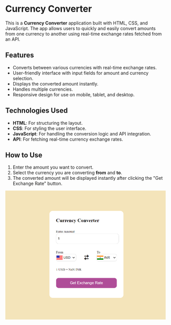 # Currency Converter

This is a **Currency Converter** application built with HTML, CSS, and JavaScript. The app allows users to quickly and easily convert amounts from one currency to another using real-time exchange rates fetched from an API.

## Features
- Converts between various currencies with real-time exchange rates.
- User-friendly interface with input fields for amount and currency selection.
- Displays the converted amount instantly.
- Handles multiple currencies.
- Responsive design for use on mobile, tablet, and desktop.

## Technologies Used
- **HTML**: For structuring the layout.
- **CSS**: For styling the user interface.
- **JavaScript**: For handling the conversion logic and API integration.
- **API**: For fetching real-time currency exchange rates.

## How to Use
1. Enter the amount you want to convert.
2. Select the currency you are converting **from** and **to**.
3. The converted amount will be displayed instantly after clicking the "Get Exchange Rate" button.

<img src="https://github.com/Abhishekkumar175/Currency-convertor---project/blob/main/currency-convertor.png" alt="currency convertor">
